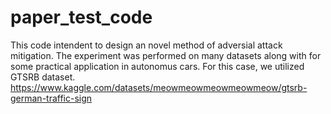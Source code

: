 # paper_test_code

This code intendent to design an novel method of adversial attack mitigation. The experiment was performed on many datasets along with for some practical application in autonomus cars. For this case, we utilized GTSRB dataset.
https://www.kaggle.com/datasets/meowmeowmeowmeowmeow/gtsrb-german-traffic-sign 
